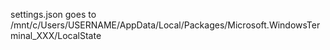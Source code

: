 settings.json goes to /mnt/c/Users/USERNAME/AppData/Local/Packages/Microsoft.WindowsTerminal_XXX/LocalState
